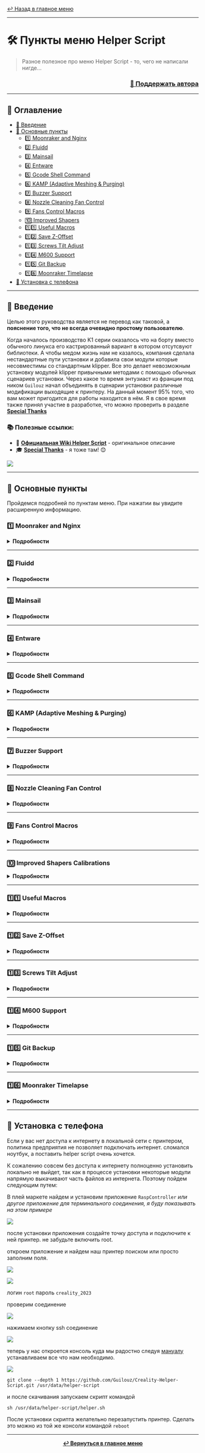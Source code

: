 [↩️ Назад в главное меню](../readme.md)

---

# 🛠️ Пункты меню Helper Script

> Разное полезное про меню Helper Script - то, чего не написали нигде...

<h3 align="right"><a href="https://www.tinkoff.ru/rm/yakovleva.irina203/51ZSr71845" target="_blank">💝 Поддержать автора</a></h3>

---

## 📑 Оглавление

- [📖 Введение](#-введение)
- [🔧 Основные пункты](#-основные-пункты)
  - [1️⃣ Moonraker and Nginx](#1️⃣-moonraker-and-nginx)
  - [2️⃣ Fluidd](#2️⃣-fluidd)
  - [3️⃣ Mainsail](#3️⃣-mainsail)
  - [4️⃣ Entware](#4️⃣-entware)
  - [5️⃣ Gcode Shell Command](#5️⃣-gcode-shell-command)
  - [6️⃣ KAMP (Adaptive Meshing & Purging)](#6️⃣-kamp-adaptive-meshing--purging)
  - [7️⃣ Buzzer Support](#7️⃣-buzzer-support)
  - [8️⃣ Nozzle Cleaning Fan Control](#8️⃣-nozzle-cleaning-fan-control)
  - [9️⃣ Fans Control Macros](#9️⃣-fans-control-macros)
  - [🔟 Improved Shapers](#-improved-shapers)
  - [1️⃣1️⃣ Useful Macros](#1️⃣1️⃣-useful-macros)
  - [1️⃣2️⃣ Save Z-Offset](#1️⃣2️⃣-save-z-offset)
  - [1️⃣3️⃣ Screws Tilt Adjust](#1️⃣3️⃣-screws-tilt-adjust)
  - [1️⃣4️⃣ M600 Support](#1️⃣4️⃣-m600-support)
  - [1️⃣5️⃣ Git Backup](#1️⃣5️⃣-git-backup)
  - [1️⃣6️⃣ Moonraker Timelapse](#1️⃣6️⃣-moonraker-timelapse)
- [📱 Установка с телефона](#-установка-с-телефона)

---

## 📖 Введение

Целью этого руководства является не перевод как таковой, а **пояснение того, что не всегда очевидно простому пользователю**.

Когда началось производство K1 серии оказалось что на борту вместо обычного линукса его кастрированный вариант в котором отсутсвуют библиотеки. А чтобы медом жизнь нам не казалось, компания сделала нестандартные пути установки и добавила свои модули которые несовместимы со стандартным klipper.  Все это делает невозможным установку модулей klipper привычными методами с помощью обычных сценариев установки. Через какое то время энтузиаст из франции под ником `Guilouz`  начал объединять в сценарии установки различные модификации выходящие к принтеру. На данный момент 95% того, что вам может пригодится для работы находится в нём. Я в свое время также принял участие в разработке, что можно проверить в разделе [**Special Thanks**](https://guilouz.github.io/Creality-Helper-Script-Wiki/special-thanks/)

### 📚 Полезные ссылки:

- 📖 **[Официальная Wiki Helper Script](https://guilouz.github.io/Creality-Helper-Script-Wiki/helper-script/moonraker-k1/)** - оригинальное описание
- 🎓 **[Special Thanks](https://guilouz.github.io/Creality-Helper-Script-Wiki/special-thanks/)** - я тоже там! 😊

![](/version_config/config.jpg)

---

## 🔧 Основные пункты

Пройдемся подробней по пунктам меню. При нажатии вы увидите расширенную информацию.

### 1️⃣ Moonraker and Nginx

<details><summary><b>Подробности</b></summary>

**Nginx** - это HTTP-сервер, обратный прокси сервер с поддержкой кеширования и балансировки нагрузки.

**Moonraker** - это веб-сервер, который предоставляет API, с помощью которых клиентские приложения могут взаимодействовать с прошивкой Klipper. Нужно это нам не только для взаимодействия с вебпанелью Fluidd / Mainsail но и для связи с нашими слайсерами, чтобы они могли посылать файлы на печать.

</details>

---

### 2️⃣ Fluidd

<details><summary><b>Подробности</b></summary>

   Fluidd — это легкий и адаптивный пользовательский интерфейс для Klipper. C помощью него нам будет удобнее и легче получать доступ к различным параметрам и данным.

   если установили fluid доступ к нему будет по порту 4408

   например http://ip_адрес_принтера:4408



</details>

---

### 3️⃣ Mainsail

<details><summary><b>Подробности</b></summary>

   Современный и отзывчивый пользовательский интерфейс для klipper. альтернатива Fluid. C помощью него нам будет удобнее и легче получать доступ к различным параметрам и данным.

   если установили Mainsail доступ к нему будет по порту 4409

   например http://ip_адрес_принтера:4409

</details>

---

### 4️⃣ Entware

<details><summary><b>Подробности</b></summary>

Это менеджер ПО для встраиваемых систем, который открывает доступ к огромному количеству (более 1800) пакетов программ для Linux. В нашем случае необходим для установки библиотек необходимых для работы некоторых пунктов. Также в процессе установки сразу устанавливается пакет sftpd для удобного доступа к файловой системе.

*Огромное то оно конечно огромное, но далеко не всё что необходимо для работы современного клиппера, поэтому многие проекты вынуждены использовать дополнительные платы управления, или менять вообще всю начинку принтера.* 😄

</details>

---

### 5️⃣ Gcode Shell Command

<details><summary><b>Подробности</b></summary>

   Необходим для выполнения команд из klipper в среде линукс.
   Нужен для формирования графиков резонансов, формирования адаптивной сетки стола, работы бипера, альтернативного модуля таймлапсов.

</details>

---

### 6️⃣ KAMP (Adaptive Meshing & Purging)

<details><summary><b>Подробности</b></summary>

   **Klipper Adaptive Meshing & Purging** — это расширение, которое позволяет вам генерировать сетку и линию очистки только в области платформы, используемой печатаемыми объектами. делится на две части: 
   
   **Adaptive Meshing** - Ададаптивная сетка стола.  При использовании метод автоматически настраивает параметры сетки на основе области, занимаемой определенными печатаемыми объектами. Чтобы это работало в слайсере должен быть пункт "Исключение обьектов" в орке раздел прочее обычно установлена по умолчанию, так же для удобства можно еще ставить галочку напротив "добавлять имя обьектов", однако есть информация, что русские имена обьектов печати могут вызвать сбой алгоритма.



   **Purging** - Линия прочистки также становится адаптивной, так как мы не используем всю площадь стола мы не знаем на какой высоте находится стандартная линия прочистки, во избежания косяков она делается на некотором удалении от наших моделей. в файле Kamp_settings.cfg который находится в папке KAMP есть раздел ей посвященный:

   ```
   variable_purge_height: 0.8                  # высота над столом. по умолчанию 0.8 мм
variable_tip_distance: 0                    # расстояние между филаментом и концом сопла перед прочисткой. по умочанию 0. не трогаем.
variable_purge_margin: 10                   # отступ от печатной модели. по умолчанию 10
variable_purge_amount: 50                   # длина линии прочистки. по умолчанию 50 мм.
variable_flow_rate: 12                      # обьемный расход во время прочистки. по умолчанию 12 мм кубических.
   ```
   Несколько комментариев. `variable_purge_margin:` отступ идет именно от моделей. Может быть как по стороне икс так и по игрек, но он не учитывает кайму и поддержки поэтому может вызвать наложение. Можно либо увеличить этот параметр, либо повернуть модель так, чтобы поддержки не оказались на пути линии прочистки или(что проще всего) перед печатью выключить `adaptive_purge_line`

   ![](/random/images/purge_line.jpg)

   `variable_flow_rate` может вызвать пробку уже на первых шагах вашей печати если вы печатаете TPU, так как обычно обьемный расход на этих пластиках в районе 3-5 мм кубических и пластику гораздо проще намотаться на шестерню чем лезть в сопло. Выход - отключить перед печатью как показано выше, или что предпочтительнее, в параметрах пластика найти вкладку "дополнительно" и вписать туда `_ADAPTIVE_PURGE_LINE_OFF` в начальный код и `_ADAPTIVE_PURGE_LINE_ON` в конечный код.

   ![](/random/images/tpu_filament.jpg)

   В составе пакета также входит модуль **virtual_pins** с помощью которого стало возможным делать в интерфейсе кнопки привязанные к сценариям, а не к физическиким выводам.
 

</details>

---

### 7️⃣ Buzzer Support

<details><summary><b>Подробности</b></summary>

Это позволяет использовать встроенный в материнскую плату бипер для воспроизведения звука при определенных действиях. Работает на К1 / К1 Макс но не работает на К1С потому что на последних банально не распаян бипер. Я предлагаю три сценария его использования, которые расписаны [**тут**](/ferma/readme.md)

**Для К1С:** Есть 2 варианта решения:
1. Купить активный бипер и впаять его в материнскую плату
2. Найти в [**руководстве**](/usb/readme.md) раздел *Beeper* и реализовать пассивный бипер - что позволит вам не просто слушать писк, **но и включать имперский марш по окончании печати** 😜

</details>

---

### 8️⃣ Nozzle Cleaning Fan Control

<details><summary><b>Подробности</b></summary>

Изменение логики работы вентиляторов во время прочистки сопла. Небольшое ускорение работы алгоритма. 

⚠️ **Не нужен в K1SE**

</details>

---

### 9️⃣ Fans Control Macros

<details><summary><b>Подробности</b></summary>

   **данный пункт может вызывать ошибки в K1SE**  чтобы добавить возможность управления вентилятором материнской платы читать [тут](https://github.com/Tombraider2006/K1/blob/main/macros_helpfull/readme.md#%D1%80%D0%B0%D0%B7%D0%BD%D1%8B%D0%B5-%D0%BC%D0%B5%D0%BB%D0%BE%D1%87%D0%B8)
   
   Изменение логики работы вентиляторов во время работы принтера. Объединение сущностей принтера в новые управляемые обьекты.

   1. **chamber fan** - объедениние температурного датчика камеры принтера и заднего вентилятора.  при превышении пороговой температуры *по умолчанию 35 градусов* задний вентилятор включаетсяя высасывая излишне теплый воздух и подкачивая холодный, таким образом стабилизируя температуру печати.

   Не стоит надеяться на этот вентилятор при печати легкоплавкими пластиками типа ПЛА и PETG так как находится он не на самом верху и не обладает большим расходом воздуха. для печати этими пластиками вам придется либо открывать верхнюю крышку либо использовать проставки между крышкой и корпусом с дополнительными отверстиями для вентиляции. 
 
   В основном *chamber fan* нужен нам для печати Абс-подобными пластиками которые любят не столько высокую температуру печати, сколько стабильно-высокую температуру.  Можно, конечно, выставлять температуру в вебпанели непосредственно перед печатью. Однако гораздо правильнее будет добавить несколько записей в наш профиль филамента:

   ![](/random/images/temp_settings.jpg) 

   ставим температуру печати, однако если мы поставим галку "включить контроль температуры" то печать не начнется до того как в камере не наберется данная температура. это обычно не нужно, так как при печати на первых слоях горячий стол и так создает воздушную рубашку повышенной температуры вокруг модели но если мы ограничимся только установкой температуры орка не передаст данные в принтер. Чтобы это произошло, нам необходимо во вкладке дополнительно вписать `M141 S{overall_chamber_temperature}` как это показано на картинке.

   ![](/random/images/temp_settings2.jpg)



   2. **Soc Fan** Это вентилятор обдува материнской платы который расположен под днищем нашего принтера. по умолчанию в родной прошивке логика его работы что он включается если включены моторы осей. После установки данного пункта его логика меняется на более правильную. по умолчанию у нас установлена температура 45. внутри конфига дельта 2, тоесть при достижении 45+2=47 градусов наш кулер включается и охлаждает плату до температуры 45-2=43 градусов после этого выключается. Это обеспечивает не только более тихую работу принтера но и экономит ресурс кулера. 
   
   **Внимание!** где-то среди китайских скриптов есть макрос который проверяет работу кулера материнской платы ВО ВРЕМЯ ПЕЧАТИ и если он в этот момент выключен, выдает на экране принтера предупреждение об ошибке вентилятора материнской платы.

   ![](/random/images/502.jpg)

   **ничего страшного в этом нет**, как вы прочитали выше, мы сами лучше знаем как нам надо, поэтому вывод простой - не обращать внимания на данную ошибку.




</details>

---

### 🔟 Improved Shapers Calibrations

<details><summary><b>Подробности</b></summary>

По умолчанию в прошивке от Creality измеряется только шейпер по игрек и копируется на икс, а чтоб этот трюк прокатил, то прошивка берет один из широких шейперов - ei. Зачем так было сделано? **Да потому что вечноподклинивающая ось икс может такого там подобрать что принтер будет как хромая корова.** 😄

В процессе установке этого безусловно важного пункта также добавляется возможность создавать графики резонансов для анализа и последующих исправлений в кинематике:
- Подробно о шейперах [**тут**](https://github.com/Tombraider2006/klipperFB6/tree/main/accel_graph)
- Подробно о шейперах для K1 серии [**тут**](/shaper/readme.md)
- Подробно о графиках натяжения ремней [**тут**](/random/belts/readme.md)

**Если вам вдруг приперло использовать Guppy Screen** - то этот пункт вам не нужен, все это есть в его составе.

   Также во время выполнения тестов резонансов температура `Soc Fan` переустанавливается с 45 градусов на 30 градусов. Так как тесты эти дают большую нагрузку не только на драйверы двигателей но и на процессор это полезно и призвано предотвратить перегрев. Мы это можем использовать как маркер того что тест еще идет и не заглядывать в папку в поисках графиков раньше времени. 

   Пункт добавляет три  макроса. `input_shaper_calibration` `test_resonance_graphs` и `belts_shaper_calibration` как систематизировать полезные макросы в отдельный раздел написано [**тут**](https://github.com/Tombraider2006/K1/tree/main/macros_helpfull) 

</details>

---

### 1️⃣1️⃣ Useful Macros

<details><summary><b>Подробности</b></summary>

Как ясно из названия пункт добавляет полезные ~~и не очень~~ макросы.
   * KLIPPER_BACKUP_CONFIG
   * KLIPPER_RESTORE_CONFIG
   * MOONRAKER_BACKUP_DATABASE
   * MOONRAKER_RESTORE_DATABASE
   * RELOAD_CAMERA
   * BED_LEVELING
   * PID_BED
   * PID_HOTEND
   * WARMUP

   Про полезные макросы написано [**тут**](https://github.com/Tombraider2006/K1/tree/main/macros_helpfull)

   Отдельно повторю что `pid_bed` нужен только в к1макс потому что у него грелка стола на 220 вольт и поэтому регулировка мощности нагрева ему полезезна, для к1\к1с применяется другой алгоритм нагрева и данный макрос не нужен.

</details>

---

### 1️⃣2️⃣ Save Z-Offset

<details><summary><b>Подробности</b></summary>

   Это позволяет автоматически сохранять и загружать Z-offset. справа от кнопок смещения у нас есть иконка дискетки(сохранения), но она вам не нужна, сразу после нажатия кнопок смещения данные сохраняются в отдельный файл и подгружаются из него в случае перезагрузки.

</details>

---

### 1️⃣3️⃣ Screws Tilt Adjust

<details><summary><b>Подробности</b></summary>

Поддержка мода в котором под стол вместо винтов устанавливаются барашки для ручного исправления кривизны стола. **ИМХО не нужен и даже вреден.** В данном случае мы добавляем дополнительный подпружиненный элемент, который вносит дополнительный фактор нестабильности в и так не лучшим образом работающие тензодатчики.

*Но если звезды зажигают, значит это кому-то нужно* 🌟

</details>

---

### 1️⃣4️⃣ M600 Support

<details><summary><b>Подробности</b></summary>

Макрос смены филамента. Весьма спорное решение, описание есть на сайте Wiki скрипта и мне к нему нечего добавить. Несмотря на то что я в свое время инициировал обсуждение и предложил одну из первых его версий, **сам лично я разочаровался в его использовании и не рекомендую этот пункт к использованию.**

</details>

---

### 1️⃣5️⃣ Git Backup

<details><summary><b>Подробности</b></summary>

Добавляет возможность бэкапа своих конфигов на предварительно настроенный ваш GitHub.

**По мне бесполезная свистоперделка сделанная для того чтобы сделать.** Не вижу ни одного вменяемого аргумента к использованию. 🤷

</details>

---

### 1️⃣6️⃣ Moonraker Timelapse

<details><summary><b>Подробности</b></summary>

*Как говорят японцы, несмотря на то что меч вам может пригодиться один раз в жизни, носить его стоит каждый день* ⚔️

   Обратите внимание, что хоть он и повторяет функционал таймлапсов от Creality, они не связаны между собой, и настроить таймлапсы Creality как и скачать видеозаписи этих таймлапсов через Fluidd невозможно.

   Покадровая сьемка она же таймлапс нужна нам не для того чтобы делиться своими печатями в чатиках, ~~хотя тоже можно~~ но для более важного дела, когда в один далеко не прекрасный момент вы подошли к принтеру, а у вас там моток пластика, очень хочется понять в какой момент, почему и что пошло не так. И вот тут нам на выручку приходит таймлапс. Справедливости ради, надо сказать что таймлапс есть и в стандартном софте от креалити, но он ужасен... В общем чтобы не плеваться в экран, я не буду о нем ничего писать. о мертвецах или хорошо и ничего. чтобы умертвить его достаточно зайти в настройки - вкладка камера - настройки камеры - снять галочку с пункта "создание покадрового видео".

   Для того чтобы пункт меню заработал необходимо еще несколько действий после его установки. в настройках принтера заходим в G-code Принтера, ищем пункт Gcode timlapse и вписываем в окошко `timelapse_take_frame`

   ![](/version_config/timelapse.jpg)

   После того как вы зайдете в вебпанель и добавите видеокамеру *достаточно просто нажать добавить и ввести имя желательно на английском и нажать сохранить* необходимо в настройках вебпанели найти пункт таймлапс и выбрать из выпадающего списка нашу видеокамеру.

   ![](/random/images/timelapse1.jpg)

   также желательно, но необязательно внести несколько правок в настройки.

   ![](/random/images/timelapse2.jpg)

Нажимаем редактировать, включаем "переменная частота кадров" и ставим 20 в "длительность видео". Данная настройка позволит нам делать видео независимой длины без оглядку на количество слоев. Что 100 слоев что тысяча - ролик наш будет незатянутый и достаточно подробный. **В лучших традициях Reels** 😉 

   Фактор постоянного оценивания на понятный язык можно перевести то качество .jpg файла кадра который будет использоваться в качестве исходного для нашего видео, по умолчанию 23 я ставлю 27. Больше точно не стоит.

   Пункт "парковать печатную голову" трогать не стоит, это необходимо для создания красивого видео где печатная голова убирается из кадра на время его сьемки. Из этого следует несколько вещей:
   1. время на эту сьемку (около 5-7 секунд на слой) прибавится к времени печати. На 300 слоев это 25 минут минимум.
   2. пластик вытекающий из сопла за время этой поездки настроения вам тоже не добавит. параметры ретрактов настроить можно, но это же об этом знать надо.
   3. парковать голову просто по углам это почти со 100% вероятностью нарваться на сдвиг слоев. необходимо точно указывать парковочные координаты, по моему опыту желательно за 5-10мм от края рабочей площади. Решать конечно вам. Предупрежден значит вооружен.

</details>

---

## 📱 Установка с телефона

Если у вас нет доступа к интернету в локальной сети с принтером, политика предприятия не позволяет подключать интернет. сломался ноутбук, а поставить helper script очень хочется.

К сожалению совсем без доступа к интернету полноценно установить локально не выйдет, так как в процессе установки некоторые модули напрямую выкачивают часть файлов из интернета. Поэтому пойдем следующим путем:

В плей маркете найдем и установим приложение `RaspController` *или другое приложение для терминального соединения, я буду показывать на этом примере*

![](/random/images/rasp1.jpg)

после установки приложения создайте точку доступа и подключите к ней принтер. не забудьте включить root. 

откроем приложение и найдем наш принтер поиском или просто заполним поля. 

![](/random/images/rasp2.jpg)

![](/random/images/rasp3.jpg)

логин `root` пароль `creality_2023`

проверим соединение

![](/random/images/rasp4.jpg)

нажимаем кнопку ssh соединение

![](/random/images/rasp5.jpg)

теперь у нас откроется консоль куда мы радостно следуя [мануалу](/version_config/readme.md) устанавливаем все что нам необходимо.

![](/random/images/rasp6.jpg)

```
git clone --depth 1 https://github.com/Guilouz/Creality-Helper-Script.git /usr/data/helper-script
```

и после скачивания запускаем скрипт командой

```
sh /usr/data/helper-script/helper.sh
```

После установки скрипта желательно перезапустить принтер. Сделать это можно из той же консоли командой `reboot`

---

<div align="center">

**[↩️ Вернуться в главное меню](../readme.md)**

</div>